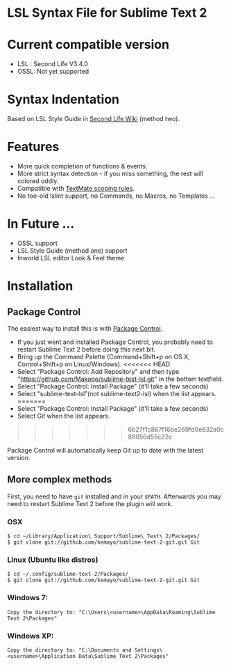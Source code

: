 LSL Syntax File for Sublime Text 2
==========

# Current compatible version

* LSL : Second Life V3.4.0
* OSSL: Not yet supported

# Syntax Indentation

Based on LSL Style Guide in [Second Life Wiki](http://wiki.secondlife.com/wiki/LSL_Style_Guide) (method two).

# Features

* More quick completion of functions & events.
* More strict syntax detection - if you miss something, the rest will colored oddly.
* Compatible with [TextMate scoping rules](http://manual.macromates.com/en/language_grammars#naming_convertions).
* No too-old lslint support, no Commands, no Macros, no Templates ... 

# In Future ...

* OSSL support
* LSL Style Guide (method one) support
* Inworld LSL editor Look & Feel theme

# Installation

## Package Control

The easiest way to install this is with [Package Control](http://wbond.net/sublime\_packages/package\_control).

 * If you just went and installed Package Control, you probably need to restart Sublime Text 2 before doing this next bit.
 * Bring up the Command Palette (Command+Shift+p on OS X, Control+Shift+p on Linux/Windows).
<<<<<<< HEAD
 * Select "Package Control: Add Repository" and then type "https://github.com/Makopo/sublime-text-lsl.git" in the bottom textfield.
 * Select "Package Control: Install Package" (it'll take a few seconds)
 * Select "sublime-text-lsl"(not sublime-text2-lsl) when the list appears.
=======
 * Select "Package Control: Install Package" (it'll take a few seconds)
 * Select Git when the list appears.
>>>>>>> 6b27f1c867f16be269fd0e832a0c88056d55c22c

Package Control will automatically keep Git up to date with the latest version.

## More complex methods

First, you need to have `git` installed and in your `$PATH`. Afterwards you may need to restart Sublime Text 2 before the plugin will work.

### OSX

    $ cd ~/Library/Application\ Support/Sublime\ Text\ 2/Packages/
    $ git clone git://github.com/kemayo/sublime-text-2-git.git Git

### Linux (Ubuntu like distros)

    $ cd ~/.config/sublime-text-2/Packages/
    $ git clone git://github.com/kemayo/sublime-text-2-git.git Git

### Windows 7:

    Copy the directory to: "C:\Users\<username>\AppData\Roaming\Sublime Text 2\Packages"

### Windows XP:

    Copy the directory to: "C:\Documents and Settings\<username>\Application Data\Sublime Text 2\Packages"